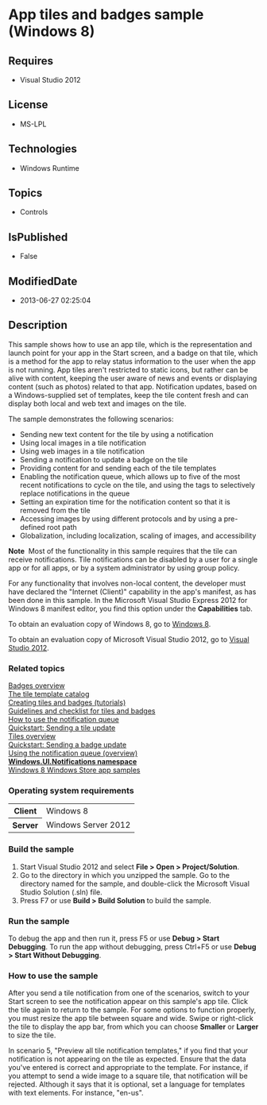 # App tiles and badges sample (Windows 8)
## Requires
* Visual Studio 2012
## License
* MS-LPL
## Technologies
* Windows Runtime
## Topics
* Controls
## IsPublished
* False
## ModifiedDate
* 2013-06-27 02:25:04
## Description

<div id="mainSection">
<p>This sample shows how to use an app tile, which is the representation and launch point for your app in the Start screen, and a badge on that tile, which is a method for the app to relay status information to the user when the app is not running. App tiles
 aren't restricted to static icons, but rather can be alive with content, keeping the user aware of news and events or displaying content (such as photos) related to that app. Notification updates, based on a Windows-supplied set of templates, keep the tile
 content fresh and can display both local and web text and images on the tile.</p>
<p>The sample demonstrates the following scenarios: </p>
<ul>
<li>Sending new text content for the tile by using a notification </li><li>Using local images in a tile notification </li><li>Using web images in a tile notification </li><li>Sending a notification to update a badge on the tile </li><li>Providing content for and sending each of the tile templates </li><li>Enabling the notification queue, which allows up to five of the most recent notifications to cycle on the tile, and using the tags to selectively replace notifications in the queue
</li><li>Setting an expiration time for the notification content so that it is removed from the tile
</li><li>Accessing images by using different protocols and by using a pre-defined root path
</li><li>Globalization, including localization, scaling of images, and accessibility </li></ul>
<p></p>
<p class="note"><b>Note</b>&nbsp;&nbsp;Most of the functionality in this sample requires that the tile can receive notifications. Tile notifications can be disabled by a user for a single app or for all apps, or by a system administrator by using group policy.</p>
<p>For any functionality that involves non-local content, the developer must have declared the &quot;Internet (Client)&quot; capability in the app's manifest, as has been done in this sample. In the Microsoft Visual Studio Express&nbsp;2012 for Windows&nbsp;8 manifest editor,
 you find this option under the <b>Capabilities</b> tab.</p>
<p>To obtain an evaluation copy of Windows&nbsp;8, go to <a href="http://go.microsoft.com/fwlink/p/?linkid=241655">
Windows&nbsp;8</a>.</p>
<p>To obtain an evaluation copy of Microsoft Visual Studio&nbsp;2012, go to <a href="http://go.microsoft.com/fwlink/p/?linkid=241656">
Visual Studio&nbsp;2012</a>.</p>
<h3><a id="related_topics"></a>Related topics</h3>
<dl><dt><a href="http://msdn.microsoft.com/library/windows/apps/hh779719">Badges overview</a>
</dt><dt><a href="http://msdn.microsoft.com/library/windows/apps/hh761491">The tile template catalog</a>
</dt><dt><a href="http://msdn.microsoft.com/library/windows/apps/hh465377">Creating tiles and badges (tutorials)</a>
</dt><dt><a href="http://msdn.microsoft.com/library/windows/apps/hh465403">Guidelines and checklist for tiles and badges</a>
</dt><dt><a href="http://msdn.microsoft.com/library/windows/apps/hh465429">How to use the notification queue</a>
</dt><dt><a href="http://msdn.microsoft.com/library/windows/apps/hh465439">Quickstart: Sending a tile update</a>
</dt><dt><a href="http://msdn.microsoft.com/library/windows/apps/hh779724">Tiles overview</a>
</dt><dt><a href="http://msdn.microsoft.com/library/windows/apps/hh700418">Quickstart: Sending a badge update</a>
</dt><dt><a href="http://msdn.microsoft.com/library/windows/apps/hh781199">Using the notification queue (overview)</a>
</dt><dt><a href="http://msdn.microsoft.com/library/windows/apps/br208661"><b>Windows.UI.Notifications namespace</b></a>
</dt><dt><a href="http://go.microsoft.com/fwlink/p/?LinkID=227694">Windows 8 Windows Store app samples</a>
</dt></dl>
<h3>Operating system requirements</h3>
<table>
<tbody>
<tr>
<th>Client</th>
<td><dt>Windows&nbsp;8 </dt></td>
</tr>
<tr>
<th>Server</th>
<td><dt>Windows Server&nbsp;2012 </dt></td>
</tr>
</tbody>
</table>
<h3>Build the sample</h3>
<ol>
<li>Start Visual Studio&nbsp;2012 and select <b>File &gt; Open &gt; Project/Solution</b>.
</li><li>Go to the directory in which you unzipped the sample. Go to the directory named for the sample, and double-click the Microsoft Visual Studio Solution (.sln) file.
</li><li>Press F7 or use <b>Build &gt; Build Solution</b> to build the sample. </li></ol>
<h3>Run the sample</h3>
<p>To debug the app and then run it, press F5 or use <b>Debug &gt; Start Debugging</b>. To run the app without debugging, press Ctrl&#43;F5 or use
<b>Debug &gt; Start Without Debugging</b>.</p>
<h3><a id="How_to_use_the_sample"></a><a id="how_to_use_the_sample"></a><a id="HOW_TO_USE_THE_SAMPLE"></a>How to use the sample</h3>
<p>After you send a tile notification from one of the scenarios, switch to your Start screen to see the notification appear on this sample's app tile. Click the tile again to return to the sample. For some options to function properly, you must resize the app
 tile between square and wide. Swipe or right-click the tile to display the app bar, from which you can choose
<b>Smaller</b> or <b>Larger</b> to size the tile.</p>
<p>In scenario 5, &quot;Preview all tile notification templates,&quot; if you find that your notification is not appearing on the tile as expected. Ensure that the data you've entered is correct and appropriate to the template. For instance, if you attempt to send a
 wide image to a square tile, that notification will be rejected. Although it says that it is optional, set a language for templates with text elements. For instance, &quot;en-us&quot;.</p>
</div>
